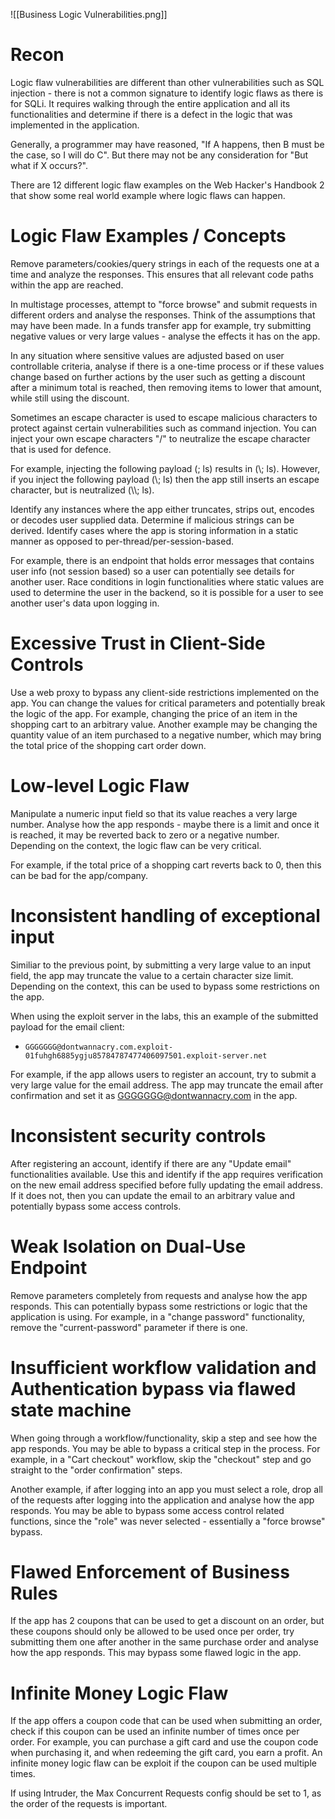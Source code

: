 ![[Business Logic Vulnerabilities.png]]
# Recon

Logic flaw vulnerabilities are different than other vulnerabilities such as SQL injection - there is not a common signature to identify logic flaws as there is for SQLi. It requires walking through the entire application and all its functionalities and determine if there is a defect in the logic that was implemented in the application.

Generally, a programmer may have reasoned, "If A happens, then B must be the case, so I will do C". But there may not be any consideration for "But what if X occurs?".

There are 12 different logic flaw examples on the Web Hacker's Handbook 2 that show some real world example where logic flaws can happen.
# Logic Flaw Examples / Concepts

Remove parameters/cookies/query strings in each of the requests one at a time and analyze the responses. This ensures that all relevant code paths within the app are reached. 

In multistage processes, attempt to "force browse" and submit requests in different orders and analyse the responses. Think of the assumptions that may have been made. In a funds transfer app for example, try submitting negative values or very large values - analyse the effects it has on the app.

In any situation where sensitive values are adjusted based on user controllable criteria, analyse if there is a one-time process or if these values change based on further actions by the user such as getting a discount after a minimum total is reached, then removing items to lower that amount, while still using the discount.

Sometimes an escape character is used to escape malicious characters to protect against certain vulnerabilities such as command injection. You can inject your own escape characters "/" to neutralize the escape character that is used for defence.

For example, injecting the following payload (; ls) results in (\\; ls). However, if you inject the following payload (\\; ls) then the app still inserts an escape character, but is neutralized (\\\\; ls).

Identify any instances where the app either truncates, strips out, encodes or decodes user supplied data. Determine if malicious strings can be derived. Identify cases where the app is storing information in a static manner as opposed to per-thread/per-session-based.

For example, there is an endpoint that holds error messages that contains user info (not session based) so a user can potentially see details for another user. Race conditions in login functionalities where static values are used to determine the user in the backend, so it is possible for a user to see another user's data upon logging in.
# Excessive Trust in Client-Side Controls

Use a web proxy to bypass any client-side restrictions implemented on the app. You can change the values for critical parameters and potentially break the logic of the app. For example, changing the price of an item in the shopping cart to an arbitrary value. Another example may be changing the quantity value of an item purchased to a negative number, which may bring the total price of the shopping cart order down.
# Low-level Logic Flaw

Manipulate a numeric input field so that its value reaches a very large number. Analyse how the app responds - maybe there is a limit and once it is reached, it may be reverted back to zero or a negative number. Depending on the context, the logic flaw can be very critical.

For example, if the total price of a shopping cart reverts back to 0, then this can be bad for the app/company.
# Inconsistent handling of exceptional input

Similiar to the previous point, by submitting a very large value to an input field, the app may truncate the value to a certain character size limit. Depending on the context, this can be used to bypass some restrictions on the app.

When using the exploit server in the labs, this an example of the submitted payload for the email client:

- `GGGGGGG@dontwannacry.com.exploit-01fuhgh6885ygju85784787477406097501.exploit-server.net`

For example, if the app allows users to register an account, try to submit a very large value for the email address. The app may truncate the email after confirmation and set it as GGGGGGG@dontwannacry.com in the app.
# Inconsistent security controls

After registering an account, identify if there are any "Update email" functionalities available. Use this and identify if the app requires verification on the new email address specified before fully updating the email address. If it does not, then you can update the email to an arbitrary value and potentially bypass some access controls.
# Weak Isolation on Dual-Use Endpoint

Remove parameters completely from requests and analyse how the app responds. This can potentially bypass some restrictions or logic that the application is using. For example, in a "change password" functionality, remove the "current-password" parameter if there is one.
# Insufficient workflow validation and Authentication bypass via flawed state machine

When going through a workflow/functionality, skip a step and see how the app responds. You may be able to bypass a critical step in the process. For example, in a "Cart checkout" workflow, skip the "checkout" step and go straight to the "order confirmation" steps.

Another example, if after logging into an app you must select a role, drop all of the requests after logging into the application and analyse how the app responds. You may be able to bypass some access control related functions, since the "role" was never selected - essentially a "force browse" bypass.
# Flawed Enforcement of Business Rules

If the app has 2 coupons that can be used to get a discount on an order, but these coupons should only be allowed to be used once per order, try submitting them one after another in the same purchase order and analyse how the app responds. This may bypass some flawed logic in the app.
# Infinite Money Logic Flaw

If the app offers a coupon code that can be used when submitting an order, check if this coupon can be used an infinite number of times once per order. For example, you can purchase a gift card and use the coupon code when purchasing it, and when redeeming the gift card, you earn a profit. An infinite money logic flaw can be exploit if the coupon can be used multiple times.

If using Intruder, the Max Concurrent Requests config should be set to 1, as the order of the requests is important.

